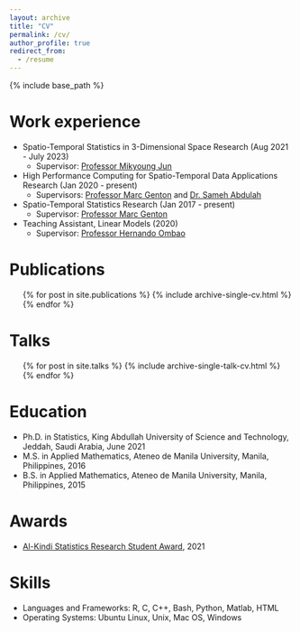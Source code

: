 ```yaml
---
layout: archive
title: "CV"
permalink: /cv/
author_profile: true
redirect_from:
  - /resume
---
```


{% include base_path %}

Work experience
======
* Spatio-Temporal Statistics in 3-Dimensional Space Research (Aug 2021 - July 2023)
  * Supervisor: [Professor Mikyoung Jun](https://sites.google.com/view/mikyoung-jun/)
* High Performance Computing for Spatio-Temporal Data Applications Research (Jan 2020 - present)
  * Supervisors: [Professor Marc Genton](https://cemse.kaust.edu.sa/people/person/marc-g-genton) and [Dr. Sameh Abdulah](https://cemse.kaust.edu.sa/people/person/sameh-abdulah)
* Spatio-Temporal Statistics Research (Jan 2017 - present)
  * Supervisor: [Professor Marc Genton](https://cemse.kaust.edu.sa/people/person/marc-g-genton)
* Teaching Assistant, Linear Models (2020)
  * Supervisor: [Professor Hernando Ombao](https://cemse.kaust.edu.sa/stat/people/person/hernando-ombao)

Publications
======
  <ul>{% for post in site.publications %}
    {% include archive-single-cv.html %}
  {% endfor %}</ul>
  
Talks
======
  <ul>{% for post in site.talks %}
    {% include archive-single-talk-cv.html %}
  {% endfor %}</ul>
  
Education
======
* Ph.D. in Statistics, King Abdullah University of Science and Technology, Jeddah, Saudi Arabia, June 2021
* M.S. in Applied Mathematics, Ateneo de Manila University, Manila, Philippines, 2016
* B.S. in Applied Mathematics, Ateneo de Manila University, Manila, Philippines, 2015

Awards
======
* [Al-Kindi Statistics Research Student Award](https://cemse.kaust.edu.sa/stat/al-kindi-student-awards), 2021

Skills
======
* Languages and Frameworks: R, C, C++, Bash, Python, Matlab, HTML
* Operating Systems: Ubuntu Linux, Unix, Mac OS, Windows
